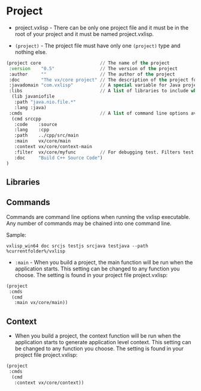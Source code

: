 # Project

* project.vxlisp - There can be only one project file and it must be in the root of your project and it must be named project.vxlisp.

* `(project)` - The project file must have only one `(project)` type and nothing else.

```lisp
(project core                      // The name of the project
 :version    "0.5"                 // The version of the project
 :author     ""                    // The author of the project
 :doc        "The vx/core project" // The description of the project for documentation.
 :javadomain "com.vxlisp"          // A special variable for Java project prefixing
 :libs                             // A list of libraries to include when building a language.
  (lib javaniofile
   :path "java.nio.file.*"
   :lang :java)
 :cmds                             // A list of command line options available.
  (cmd srccpp
   :code    :source
   :lang    :cpp
   :path    ../cpp/src/main
   :main    vx/core/main
   :context vx/core/context-main
   :filter  vx/core/myfunc         // For debugging test. Filters test to only a single function.
   :doc     "Build C++ Source Code")
)
```

## Libraries

## Commands

Commands are command line options when running the vxlisp executable. Any number of commands may be chained into one command line.

Sample:
```
vxlisp_win64 doc srcjs testjs srcjava testjava --path %currentfolder%/vxlisp
```

* `:main` - When you build a project, the main function will be run when the application starts. This setting can be changed to any function you choose. The setting is found in your project file project.vxlisp:

```lisp
(project
 :cmds
  (cmd
   :main vx/core/main))
```

## Context

* When you build a project, the context function will be run when the application starts to generate application level context. This setting can be changed to any function you choose. The setting is found in your project file project.vxlisp:

```lisp
(project
 :cmds
  (cmd
   :context vx/core/context))
```
